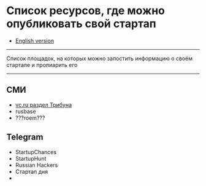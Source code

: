 # Список ресурсов, где можно опубликовать свой стартап

* [English version](./README-en.md)

---

Список площадок, на которых можно запостить информацию о своём стартапе и пропиарить его

---

## СМИ

* [vc.ru раздел Трибуна](https://vc.ru)
* rusbase
* ???roem???

## Telegram

* StartupChances
* StartupHunt
* Russian Hackers
* Стартап дня
* 

